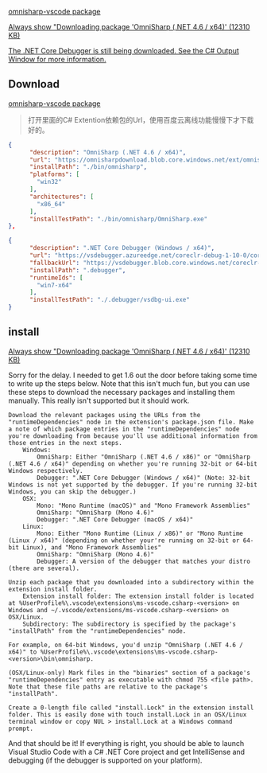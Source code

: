 [omnisharp-vscode package](https://github.com/OmniSharp/omnisharp-vscode/blob/master/package.json)

[Always show "Downloading package 'OmniSharp (.NET 4.6 / x64)' (12310 KB) ](https://github.com/OmniSharp/omnisharp-vscode/issues/1028)


[The .NET Core Debugger is still being downloaded. See the C# Output Window for more information.](https://github.com/OmniSharp/omnisharp-vscode/issues/1430)


## Download

[omnisharp-vscode package](https://github.com/OmniSharp/omnisharp-vscode/blob/master/package.json)

> 打开里面的C# Extention依赖包的Url，使用百度云离线功能慢慢下才下载好的。


```json
{
      "description": "OmniSharp (.NET 4.6 / x64)",
      "url": "https://omnisharpdownload.blob.core.windows.net/ext/omnisharp-win-x64-1.17.0.zip",
      "installPath": "./bin/omnisharp",
      "platforms": [
        "win32"
      ],
      "architectures": [
        "x86_64"
      ],
      "installTestPath": "./bin/omnisharp/OmniSharp.exe"
},

{
      "description": ".NET Core Debugger (Windows / x64)",
      "url": "https://vsdebugger.azureedge.net/coreclr-debug-1-10-0/coreclr-debug-win7-x64.zip",
      "fallbackUrl": "https://vsdebugger.blob.core.windows.net/coreclr-debug-1-10-0/coreclr-debug-win7-x64.zip",
      "installPath": ".debugger",
      "runtimeIds": [
        "win7-x64"
      ],
      "installTestPath": "./.debugger/vsdbg-ui.exe"
}
```


##  install

[Always show "Downloading package 'OmniSharp (.NET 4.6 / x64)' (12310 KB) ](https://github.com/OmniSharp/omnisharp-vscode/issues/1028)


Sorry for the delay. I needed to get 1.6 out the door before taking some time to write up the steps below. Note that this isn't much fun, but you can use these steps to download the necessary packages and installing them manually. This really isn't supported but it should work.

    Download the relevant packages using the URLs from the "runtimeDependencies" node in the extension's package.json file. Make a note of which package entries in the "runtimeDependencies" node you're downloading from because you'll use additional information from those entries in the next steps.
        Windows:
            OmniSharp: Either "OmniSharp (.NET 4.6 / x86)" or "OmniSharp (.NET 4.6 / x64)" depending on whether you're running 32-bit or 64-bit Windows respectively.
            Debugger: ".NET Core Debugger (Windows / x64)" (Note: 32-bit Windows is not yet supported by the debugger. If you're running 32-bit Windows, you can skip the debugger.)
        OSX:
            Mono: "Mono Runtime (macOS)" and "Mono Framework Assemblies"
            OmniSharp: "OmniSharp (Mono 4.6)"
            Debugger: ".NET Core Debugger (macOS / x64)"
        Linux:
            Mono: Either "Mono Runtime (Linux / x86)" or "Mono Runtime (Linux / x64)" (depending on whether your're running on 32-bit or 64-bit Linux), and "Mono Framework Assemblies"
            OmniSharp: "OmniSharp (Mono 4.6)"
            Debugger: A version of the debugger that matches your distro (there are several).

    Unzip each package that you downloaded into a subdirectory within the extension install folder.
        Extension install folder: The extension install folder is located at %UserProfile%\.vscode\extensions\ms-vscode.csharp-<version> on Windows and ~/.vscode/extensions/ms-vscode.csharp-<version> on OSX/Linux.
        Subdirectory: The subdirectory is specified by the package's "installPath" from the "runtimeDependencies" node.

    For example, on 64-bit Windows, you'd unzip "OmniSharp (.NET 4.6 / x64)" to %UserProfile%\.vscode\extensions\ms-vscode.csharp-<version>\bin\omnisharp.

    (OSX/Linux-only) Mark files in the "binaries" section of a package's "runtimeDependencies" entry as executable with chmod 755 <file path>. Note that these file paths are relative to the package's "installPath".

    Create a 0-length file called "install.Lock" in the extension install folder. This is easily done with touch install.Lock in an OSX/Linux terminal window or copy NUL > install.Lock at a Windows command prompt.

And that should be it! If everything is right, you should be able to launch Visual Studio Code with a C# .NET Core project and get IntelliSense and debugging (if the debugger is supported on your platform).

